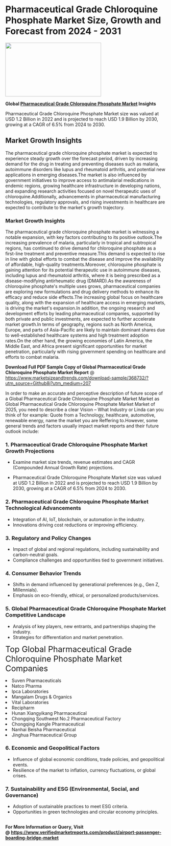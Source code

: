 <H1>Pharmaceutical Grade Chloroquine Phosphate Market Size, Growth and Forecast from 2024 - 2031</H1><img class="aligncenter size-medium wp-image-584254" src="https://thirdeyenews.in/wp-content/uploads/2024/09/Global-Market-Research-300x168.jpeg" alt="" width="300" height="168" /><p><strong>Global&nbsp;<a href="https://www.marketsizeandtrends.com/download-sample/368732/?utm_source=Github8j?utm_medium=207">Pharmaceutical Grade Chloroquine Phosphate Market</a> Insights</strong></p><p>Pharmaceutical Grade Chloroquine Phosphate Market size was valued at USD 1.2 Billion in 2022 and is projected to reach USD 1.9 Billion by 2030, growing at a CAGR of 6.5% from 2024 to 2030.</p><p><h2>Market Growth Insights</h2> The pharmaceutical grade chloroquine phosphate market is expected to experience steady growth over the forecast period, driven by increasing demand for the drug in treating and preventing diseases such as malaria, autoimmune disorders like lupus and rheumatoid arthritis, and potential new applications in emerging diseases.The market is also influenced by government initiatives to improve access to antimalarial medications in endemic regions, growing healthcare infrastructure in developing nations, and expanding research activities focused on novel therapeutic uses of chloroquine.Additionally, advancements in pharmaceutical manufacturing technologies, regulatory approvals, and rising investments in healthcare are expected to contribute to the market's growth trajectory. <h3>Market Growth Insights</h3> The pharmaceutical grade chloroquine phosphate market is witnessing a notable expansion, with key factors contributing to its positive outlook.The increasing prevalence of malaria, particularly in tropical and subtropical regions, has continued to drive demand for chloroquine phosphate as a first-line treatment and preventive measure.This demand is expected to rise in line with global efforts to combat the disease and improve the availability of affordable, high-quality treatments.Moreover, chloroquine phosphate is gaining attention for its potential therapeutic use in autoimmune diseases, including lupus and rheumatoid arthritis, where it is being prescribed as a disease-modifying antirheumatic drug (DMARD).As the awareness of chloroquine phosphate's multiple uses grows, pharmaceutical companies are exploring new formulations and drug delivery methods to enhance its efficacy and reduce side effects.The increasing global focus on healthcare quality, along with the expansion of healthcare access in emerging markets, is driving the market's expansion.In addition, the ongoing research and development efforts by leading pharmaceutical companies, supported by both private and public investments, are expected to further accelerate market growth.In terms of geography, regions such as North America, Europe, and parts of Asia-Pacific are likely to maintain dominant shares due to well-established healthcare systems and high treatment adoption rates.On the other hand, the growing economies of Latin America, the Middle East, and Africa present significant opportunities for market penetration, particularly with rising government spending on healthcare and efforts to combat malaria.</p><p><span class=""><strong>Download Full PDF Sample Copy of Global Pharmaceutical Grade Chloroquine Phosphate Market Report</strong> @ <a href="https://www.marketsizeandtrends.com/download-sample/368732/?utm_source=Github8j?utm_medium=207" target="_blank">https://www.marketsizeandtrends.com/download-sample/368732/?utm_source=Github8j?utm_medium=207</a></span></p><p>In order to make an accurate and perceptive description of future scope of a Global&nbsp;Pharmaceutical Grade Chloroquine Phosphate Market Market as Global&nbsp;Pharmaceutical Grade Chloroquine Phosphate Market Market of 2025, you need to describe a clear Vision &ndash; What Industry or Linda can you think of for example: Quote from a Technology, healthcare, automotive, renewable energy, name the market you are Reffering to.However, some general trends and factors usually impact market reports and their future outlook include:</p><h3>1.&nbsp;<strong>Pharmaceutical Grade Chloroquine Phosphate Market Growth Projections</strong></h3><ul><li>Examine market size trends, revenue estimates and CAGR (Compounded Annual Growth Rate) projections.</li><li><p>Pharmaceutical Grade Chloroquine Phosphate Market size was valued at USD 1.2 Billion in 2022 and is projected to reach USD 1.9 Billion by 2030, growing at a CAGR of 6.5% from 2024 to 2030.</p></li></ul><h3>2.&nbsp;<strong>Pharmaceutical Grade Chloroquine Phosphate Market Technological Advancements</strong></h3><ul><li>Integration of AI, IoT, blockchain, or automation in the industry.</li><li>Innovations driving cost reductions or improving efficiency.</li></ul><h3>3.&nbsp;<strong>Regulatory and Policy Changes</strong></h3><ul><li>Impact of global and regional regulations, including sustainability and carbon-neutral goals.</li><li>Compliance challenges and opportunities tied to government initiatives.</li></ul><h3>4.&nbsp;<strong>Consumer Behavior Trends</strong></h3><ul><li>Shifts in demand influenced by generational preferences (e.g., Gen Z, Millennials).</li><li>Emphasis on eco-friendly, ethical, or personalized products/services.</li></ul><h3>5.&nbsp;<strong>Global Pharmaceutical Grade Chloroquine Phosphate Market Competitive Landscape</strong></h3><ul><li>Analysis of key players, new entrants, and partnerships shaping the industry.</li><li>Strategies for differentiation and market penetration.</li></ul><p data-pm-slice="1 1 []"><span style="color: inherit; font-family: inherit; font-size: 25px;">Top Global Pharmaceutical Grade Chloroquine Phosphate Market Companies</span></p><div class="" data-test-id=""><p><li>Suven Pharmaceuticals</li><li> Natco Pharma</li><li> Ipca Laboratories</li><li> Mangalam Drugs & Organics</li><li> Vital Laboratories</li><li> Recipharm</li><li> Hunan Xiangyikang Pharmaceutical</li><li> Chongqing Southwest No.2 Pharmaceutical Factory</li><li> Chongqing Kangle Pharmaceutical</li><li> Nanhai Beisha Pharmaceutical</li><li> Jinghua Pharmaceutical Group</li></p></div><h3>6.&nbsp;<strong>Economic and Geopolitical Factors</strong></h3><ul><li>Influence of global economic conditions, trade policies, and geopolitical events.</li><li>Resilience of the market to inflation, currency fluctuations, or global crises.</li></ul><h3>7.&nbsp;<strong>Sustainability and ESG (Environmental, Social, and Governance)</strong></h3><ul><li>Adoption of sustainable practices to meet ESG criteria.</li><li>Opportunities in green technologies and circular economy principles.</li></ul><h2><strong style="font-size: 14px;">For More Information or Query, Visit @&nbsp;</strong><a style="background-color: #ffffff; font-size: 14px;" href="https://www.marketsizeandtrends.com/report/pharmaceutical-grade-chloroquine-phosphate-market/" target="_blank">https://www.verifiedmarketreports.com/product/airport-passenger-boarding-bridge-market</a></h2>